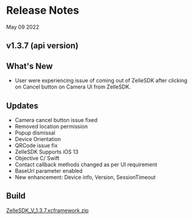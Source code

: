 # Release Notes

May 09 2022

## v1.3.7 (api version)

## What's New

- User were experiencing issue of coming out of ZelleSDK after clicking on Cancel button on Camera UI from ZelleSDK.

## Updates

- Camera cancel button issue fixed
- Removed location permission
- Popup dismissal
- Device Orientation
- QRCode issue fix
- ZelleSDK Supports iOS 13
- Objective C/ Swift
- Contact callback methods changed as per UI requirement
- BaseUrl parameter enabled
- New enhancement: Device info, Version, SessionTimeout

## Build

[ZelleSDK_V_1.3.7.xcframework.zip](https://github.com/Fiserv/zelle-turnkey-solutions/raw/develop/docs/builds/iOS/ZelleSDK_V_1.3.7.xcframework.zip)


